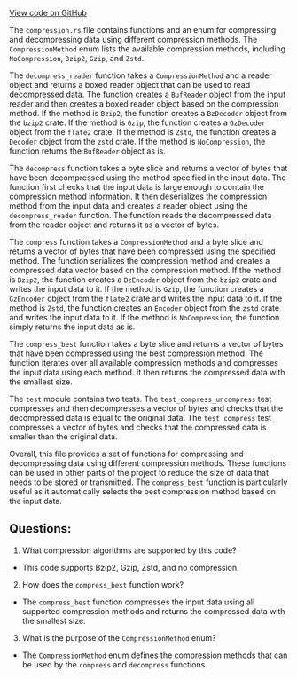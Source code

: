 [View code on GitHub](https://github.com/solana-labs/solana/blob/master/storage-bigtable/src/compression.rs)

The `compression.rs` file contains functions and an enum for compressing and decompressing data using different compression methods. The `CompressionMethod` enum lists the available compression methods, including `NoCompression`, `Bzip2`, `Gzip`, and `Zstd`. 

The `decompress_reader` function takes a `CompressionMethod` and a reader object and returns a boxed reader object that can be used to read decompressed data. The function creates a `BufReader` object from the input reader and then creates a boxed reader object based on the compression method. If the method is `Bzip2`, the function creates a `BzDecoder` object from the `bzip2` crate. If the method is `Gzip`, the function creates a `GzDecoder` object from the `flate2` crate. If the method is `Zstd`, the function creates a `Decoder` object from the `zstd` crate. If the method is `NoCompression`, the function returns the `BufReader` object as is. 

The `decompress` function takes a byte slice and returns a vector of bytes that have been decompressed using the method specified in the input data. The function first checks that the input data is large enough to contain the compression method information. It then deserializes the compression method from the input data and creates a reader object using the `decompress_reader` function. The function reads the decompressed data from the reader object and returns it as a vector of bytes. 

The `compress` function takes a `CompressionMethod` and a byte slice and returns a vector of bytes that have been compressed using the specified method. The function serializes the compression method and creates a compressed data vector based on the compression method. If the method is `Bzip2`, the function creates a `BzEncoder` object from the `bzip2` crate and writes the input data to it. If the method is `Gzip`, the function creates a `GzEncoder` object from the `flate2` crate and writes the input data to it. If the method is `Zstd`, the function creates an `Encoder` object from the `zstd` crate and writes the input data to it. If the method is `NoCompression`, the function simply returns the input data as is. 

The `compress_best` function takes a byte slice and returns a vector of bytes that have been compressed using the best compression method. The function iterates over all available compression methods and compresses the input data using each method. It then returns the compressed data with the smallest size. 

The `test` module contains two tests. The `test_compress_uncompress` test compresses and then decompresses a vector of bytes and checks that the decompressed data is equal to the original data. The `test_compress` test compresses a vector of bytes and checks that the compressed data is smaller than the original data. 

Overall, this file provides a set of functions for compressing and decompressing data using different compression methods. These functions can be used in other parts of the project to reduce the size of data that needs to be stored or transmitted. The `compress_best` function is particularly useful as it automatically selects the best compression method based on the input data.
## Questions: 
 1. What compression algorithms are supported by this code?
- This code supports Bzip2, Gzip, Zstd, and no compression.

2. How does the `compress_best` function work?
- The `compress_best` function compresses the input data using all supported compression methods and returns the compressed data with the smallest size.

3. What is the purpose of the `CompressionMethod` enum?
- The `CompressionMethod` enum defines the compression methods that can be used by the `compress` and `decompress` functions.